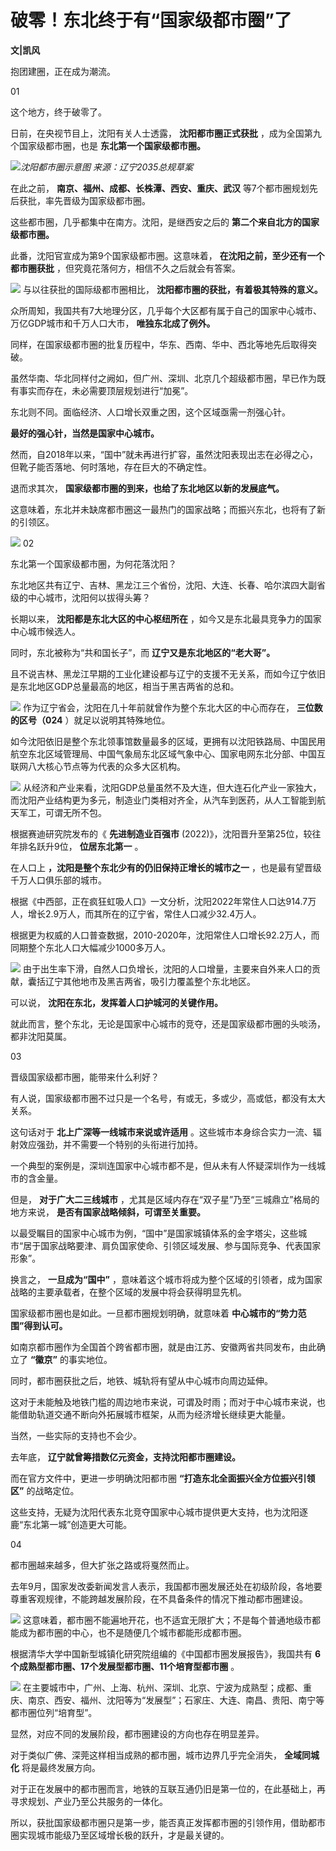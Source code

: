 # 破零！东北终于有“国家级都市圈”了

**文|凯风**

抱团建圈，正在成为潮流。

01

这个地方，终于破零了。

日前，在央视节目上，沈阳有关人士透露， **沈阳都市圈正式获批** ，成为全国第九个国家级都市圈，也是 **东北第一个国家级都市圈。**

![](https://inews.gtimg.com/om_bt/OYl8bQwED6IGKYBqKw41KWCdec4NMcjf8ZKR2TqRypkEwAA/1000)_沈阳都市圈示意图
来源：辽宁2035总规草案_

在此之前， **南京、福州、成都、长株潭、西安、重庆、武汉** 等7个都市圈规划先后获批，率先晋级为国家级都市圈。

这些都市圈，几乎都集中在南方。沈阳，是继西安之后的 **第二个来自北方的国家级都市圈。**

此番，沈阳官宣成为第9个国家级都市圈。这意味着， **在沈阳之前，至少还有一个都市圈获批** ，但究竟花落何方，相信不久之后就会有答案。

![](https://inews.gtimg.com/om_bt/OPfspMMs5P3CoErn2_rzz6WYwa53nuBjfANUfoEfs46OsAA/1000)
与以往获批的国际级都市圈相比， **沈阳都市圈的获批，有着极其特殊的意义。**

众所周知，我国共有7大地理分区，几乎每个大区都有属于自己的国家中心城市、万亿GDP城市和千万人口大市， **唯独东北成了例外。**

同样，在国家级都市圈的批复历程中，华东、西南、华中、西北等地先后取得突破。

虽然华南、华北同样付之阙如，但广州、深圳、北京几个超级都市圈，早已作为既有事实而存在，未必需要顶层规划进行“加冕”。

东北则不同。面临经济、人口增长双重之困，这个区域亟需一剂强心针。

**最好的强心针，当然是国家中心城市。**

然而，自2018年以来，“国中”就未再进行扩容，虽然沈阳表现出志在必得之心，但靴子能否落地、何时落地，存在巨大的不确定性。

退而求其次， **国家级都市圈的到来，也给了东北地区以新的发展底气。**

这意味着，东北并未缺席都市圈这一最热门的国家战略；而振兴东北，也将有了新的引领区。

![](https://inews.gtimg.com/newsapp_bt/0/12631135714/1000)
02

东北第一个国家级都市圈，为何花落沈阳？

东北地区共有辽宁、吉林、黑龙江三个省份，沈阳、大连、长春、哈尔滨四大副省级的中心城市，沈阳何以拔得头筹？

长期以来， **沈阳都是东北大区的中心枢纽所在** ，如今又是东北最具竞争力的国家中心城市候选人。

同时，东北被称为“共和国长子”，而 **辽宁又是东北地区的“老大哥”。**

且不说吉林、黑龙江早期的工业化建设都与辽宁的支援不无关系，而如今辽宁依旧是东北地区GDP总量最高的地区，相当于黑吉两省的总和。

![](https://inews.gtimg.com/om_bt/OgYhziBUp6X20hop6XFffg8wxkaPG7ZsAWM5vEG9IBHSEAA/1000)
作为辽宁省会，沈阳在几十年前就曾作为整个东北大区的中心而存在， **三位数的区号（024** ）就足以说明其特殊地位。

如今沈阳依旧是整个东北领事馆数量最多的区域，更拥有以沈阳铁路局、中国民用航空东北区域管理局、中国气象局东北区域气象中心、国家电网东北分部、中国互联网八大核心节点等为代表的众多大区机构。

![](https://inews.gtimg.com/om_bt/OM8rrKyasZ_66rspMazdGmuwe2qd8FU3kW3ZXEFrp_XhoAA/1000)
从经济和产业来看，沈阳GDP总量虽然不及大连，但大连石化产业一家独大，而沈阳产业结构更为多元，制造业门类相对齐全，从汽车到医药，从人工智能到航天军工，可谓无所不包。

根据赛迪研究院发布的《 **先进制造业百强市** (2022)》，沈阳晋升至第25位，较往年排名跃升9位， **位居东北第一** 。

在人口上 **，沈阳是整个东北少有的仍旧保持正增长的城市之一** ，也是最有望晋级千万人口俱乐部的城市。

根据《中西部，正在疯狂虹吸人口》一文分析，沈阳2022年常住人口达914.7万人，增长2.9万人，而其所在的辽宁省，常住人口减少32.4万人。

根据更为权威的人口普查数据，2010-2020年，沈阳常住人口增长92.2万人，而同期整个东北人口大幅减少1000多万人。

![](https://inews.gtimg.com/om_bt/OGqHUo6M2q8n1yUAPOc5rmrYPFW6OTTEuX7GKQDZjrHUYAA/1000)
由于出生率下滑，自然人口负增长，沈阳的人口增量，主要来自外来人口的贡献，囊括辽宁其他地市及黑吉两省，吸引力覆盖整个东北地区。

可以说， **沈阳在东北，发挥着人口护城河的关键作用。**

就此而言，整个东北，无论是国家中心城市的竞夺，还是国家级都市圈的头啖汤，都非沈阳莫属。

03

晋级国家级都市圈，能带来什么利好？

有人说，国家级都市圈不过只是一个名号，有或无，多或少，高或低，都没有太大关系。

这句话对于 **北上广深等一线城市来说或许适用** 。这些城市本身综合实力一流、辐射效应强劲，并不需要一个特别的头衔进行加持。

一个典型的案例是，深圳连国家中心城市都不是，但从未有人怀疑深圳作为一线城市的含金量。

但是， **对于广大二三线城市** ，尤其是区域内存在“双子星”乃至“三城鼎立”格局的地方来说， **是否有国家战略倾斜，可谓至关重要。**

以最受瞩目的国家中心城市为例，“国中”是国家城镇体系的金字塔尖，这些城市“居于国家战略要津、肩负国家使命、引领区域发展、参与国际竞争、代表国家形象”。

换言之， **一旦成为“国中”** ，意味着这个城市将成为整个区域的引领者，成为国家战略的主要承载者，在整个区域的发展中将会获得明显先机。

国家级都市圈也是如此。一旦都市圈规划明确，就意味着 **中心城市的“势力范围”得到认可。**

如南京都市圈作为全国首个跨省都市圈，就是由江苏、安徽两省共同发布，由此确立了 **“徽京”** 的事实地位。

同时，都市圈获批之后，地铁、城轨将有望从中心城市向周边延伸。

这对于未能触及地铁门槛的周边地市来说，可谓及时雨；而对于中心城市来说，也能借助轨道交通不断向外拓展城市框架，从而为经济增长继续更大能量。

当然，一些实际的支持也不会少。

去年底， **辽宁就曾筹措数亿元资金，支持沈阳都市圈建设。**

而在官方文件中，更进一步明确沈阳都市圈 **“打造东北全面振兴全方位振兴引领区”** 的战略定位。

这些支持，无疑为沈阳代表东北竞夺国家中心城市提供更大支持，也为沈阳逐鹿“东北第一城”创造更大可能。

04

都市圈越来越多，但大扩张之路或将戛然而止。

去年9月，国家发改委新闻发言人表示，我国都市圈发展还处在初级阶段，各地要尊重客观规律，不能跨越发展阶段，在不具备条件的情况下推动都市圈建设。

![](https://inews.gtimg.com/om_bt/OP5IMwLY0ZPnbW9giAhWkxUpUPN5NByD1Mu-i6H5c-IFMAA/1000)
这意味着，都市圈不能遍地开花，也不适宜无限扩大；不是每个普通地级市都能成为都市圈的中心，也不是随便几个城市都能形成都市圈。

根据清华大学中国新型城镇化研究院组编的《中国都市圈发展报告》，我国共有 **6个成熟型都市圈、17个发展型都市圈、11个培育型都市圈** 。

![](https://inews.gtimg.com/om_bt/OEQMZhBdO1RkCN9coGPQDGEaK3f452iYXJK_E980exy2oAA/1000)
在主要城市中，广州、上海、杭州、深圳、北京、宁波为成熟型；成都、重庆、南京、西安、福州、沈阳等为“发展型”；石家庄、大连、南昌、贵阳、南宁等都市圈位列“培育型”。

显然，对应不同的发展阶段，都市圈建设的方向也存在明显差异。

对于类似广佛、深莞这样相当成熟的都市圈，城市边界几乎完全消失， **全域同城化** 将是最终发展方向。

对于正在发展中的都市圈而言，地铁的互联互通仍旧是第一位的，在此基础上，再寻求规划、产业乃至公共服务的一体化。

所以，获批国家级都市圈只是第一步，能否真正发挥都市圈的引领作用，借助都市圈实现城市能级乃至区域增长极的跃升，才是最关键的。

